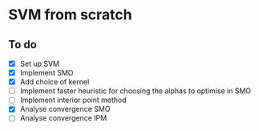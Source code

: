 # SVM from scratch

## To do
- [x] Set up SVM
- [x] Implement SMO
- [x] Add choice of kernel
- [ ] Implement faster heuristic for choosing the alphas to optimise in SMO
- [ ] Implement interior point method
- [x] Analyse convergence SMO
- [ ] Analyse convergence IPM